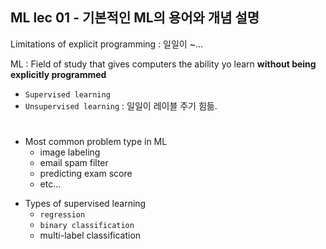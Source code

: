 ## ML lec 01 - 기본적인 ML의 용어와 개념 설명


Limitations of explicit programming : 일일이 ~...

ML : Field of study that gives computers the ability yo learn **without being explicitly programmed**

- `Supervised learning`
- `Unsupervised learning` : 일일이 레이블 주기 힘듦.
#

* Most common problem type in ML
    - image labeling
    - email spam filter
    - predicting exam score
    - etc...

- Types of supervised learning
    - `regression`
    - `binary classification`
    - multi-label classification

